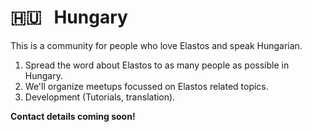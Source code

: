 # 🇭🇺 &nbsp; Hungary 

This is a community for people who love Elastos and speak Hungarian. 

1. Spread the word about Elastos to as many people as possible in Hungary.
2. We'll organize meetups focussed on Elastos related topics.
3. Development (Tutorials, translation).

**Contact details coming soon!**
